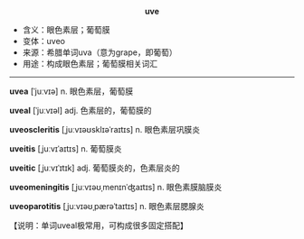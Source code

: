 
**<center>uve</center>**

- <span class="definition">含义：眼色素层；葡萄膜</span>
- <span class="definition">变体：uveo</span>
- <span class="definition">来源：希腊单词uva（意为grape，即葡萄）</span>
- <span class="definition">用途：构成眼色素层；葡萄膜相关词汇</span>


---


<span class="vocabulary">**uvea**</span> [ˈjuːvɪə] n. 眼色素层，葡萄膜

<span class="vocabulary">**uveal**</span> [ˈjuːvɪəl] adj. 色素层的，葡萄膜的

<span class="vocabulary">**uveoscleritis**</span> [ˌjuːvɪəʊsklɪəˈraɪtɪs] n. 眼色素层巩膜炎

<span class="vocabulary">**uveitis**</span> [ˌjuːvɪˈaɪtɪs] n. 葡萄膜炎

<span class="vocabulary">**uveitic**</span> [ˌjuːvɪˈɪtɪk] adj. 葡萄膜炎的，色素层炎的

<span class="vocabulary">**uveomeningitis**</span> [ˌjuːvɪəʊˌmenɪnˈʤaɪtɪs] n. 眼色素膜脑膜炎

<span class="vocabulary">**uveoparotitis**</span> [ˌjuːvɪəʊˌpærəˈtaɪtɪs] n. 眼色素层腮腺炎

【说明：单词uveal极常用，可构成很多固定搭配】
